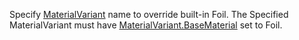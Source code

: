 Specify [MaterialVariant](https://create.roblox.com/docs/reference/engine/classes/MaterialVariant) name to override built-in Foil.
The Specified MaterialVariant must have [MaterialVariant.BaseMaterial](https://create.roblox.com/docs/reference/engine/classes/MaterialVariant#BaseMaterial) set
to Foil.